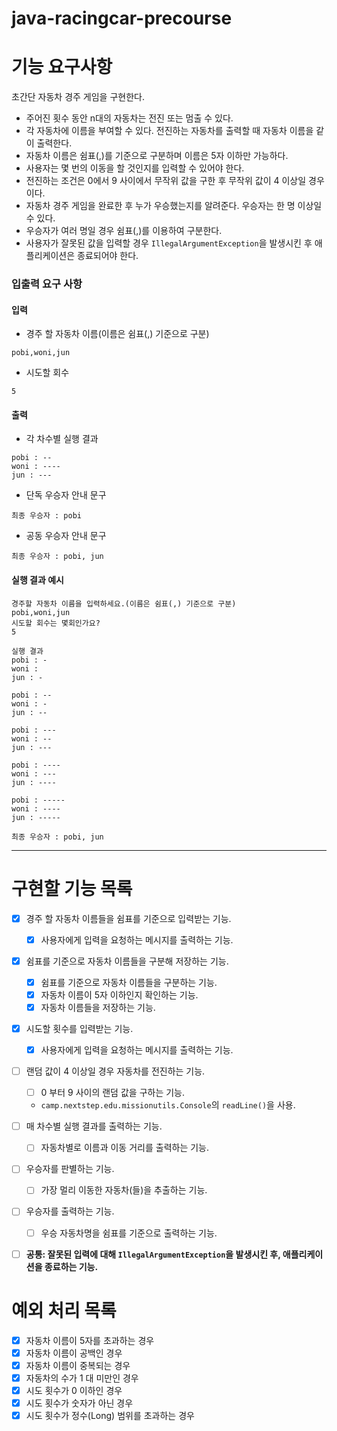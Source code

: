 # java-racingcar-precourse

# 기능 요구사항

초간단 자동차 경주 게임을 구현한다.

- 주어진 횟수 동안 n대의 자동차는 전진 또는 멈출 수 있다.
- 각 자동차에 이름을 부여할 수 있다. 전진하는 자동차를 출력할 때 자동차 이름을 같이 출력한다.
- 자동차 이름은 쉼표(,)를 기준으로 구분하며 이름은 5자 이하만 가능하다.
- 사용자는 몇 번의 이동을 할 것인지를 입력할 수 있어야 한다.
- 전진하는 조건은 0에서 9 사이에서 무작위 값을 구한 후 무작위 값이 4 이상일 경우이다.
- 자동차 경주 게임을 완료한 후 누가 우승했는지를 알려준다. 우승자는 한 명 이상일 수 있다.
- 우승자가 여러 명일 경우 쉼표(,)를 이용하여 구분한다.
- 사용자가 잘못된 값을 입력할 경우 `IllegalArgumentException`을 발생시킨 후 애플리케이션은 종료되어야 한다.

### 입출력 요구 사항

#### 입력

- 경주 할 자동차 이름(이름은 쉼표(,) 기준으로 구분)

```
pobi,woni,jun
```

- 시도할 회수

```
5
```

#### 출력

- 각 차수별 실행 결과

```
pobi : --
woni : ----
jun : ---
```

- 단독 우승자 안내 문구

```
최종 우승자 : pobi
```

- 공동 우승자 안내 문구

```
최종 우승자 : pobi, jun
```

#### 실행 결과 예시

```
경주할 자동차 이름을 입력하세요.(이름은 쉼표(,) 기준으로 구분)
pobi,woni,jun
시도할 회수는 몇회인가요?
5

실행 결과
pobi : -
woni : 
jun : -

pobi : --
woni : -
jun : --

pobi : ---
woni : --
jun : ---

pobi : ----
woni : ---
jun : ----

pobi : -----
woni : ----
jun : -----

최종 우승자 : pobi, jun
```

---

# 구현할 기능 목록

- [X] 경주 할 자동차 이름들을 쉼표를 기준으로 입력받는 기능.
    - [X] 사용자에게 입력을 요청하는 메시지를 출력하는 기능.

- [X] 쉼표를 기준으로 자동차 이름들을 구분해 저장하는 기능.
    - [X] 쉼표를 기준으로 자동차 이름들을 구분하는 기능.
    - [X] 자동차 이름이 5자 이하인지 확인하는 기능.
    - [X] 자동차 이름들을 저장하는 기능.

- [X] 시도할 횟수를 입력받는 기능.
    - [X] 사용자에게 입력을 요청하는 메시지를 출력하는 기능.

- [ ] 랜덤 값이 4 이상일 경우 자동차를 전진하는 기능.
    - [ ] 0 부터 9 사이의 랜덤 값을 구하는 기능.
    - `camp.nextstep.edu.missionutils.Console`의 `readLine()`을 사용.

- [ ] 매 차수별 실행 결과를 출력하는 기능.
    - [ ] 자동차별로 이름과 이동 거리를 출력하는 기능.

- [ ] 우승자를 판별하는 기능.
    - [ ] 가장 멀리 이동한 자동차(들)을 추출하는 기능.

- [ ] 우승자를 출력하는 기능.
    - [ ] 우승 자동차명을 쉼표를 기준으로 출력하는 기능.

- [ ] **공통: 잘못된 입력에 대해 `IllegalArgumentException`을 발생시킨 후, 애플리케이션을 종료하는 기능.**

# 예외 처리 목록

- [X] 자동차 이름이 5자를 초과하는 경우
- [X] 자동차 이름이 공백인 경우
- [X] 자동차 이름이 중복되는 경우
- [X] 자동차의 수가 1 대 미만인 경우
- [X] 시도 횟수가 0 이하인 경우
- [X] 시도 횟수가 숫자가 아닌 경우
- [X] 시도 횟수가 정수(Long) 범위를 초과하는 경우